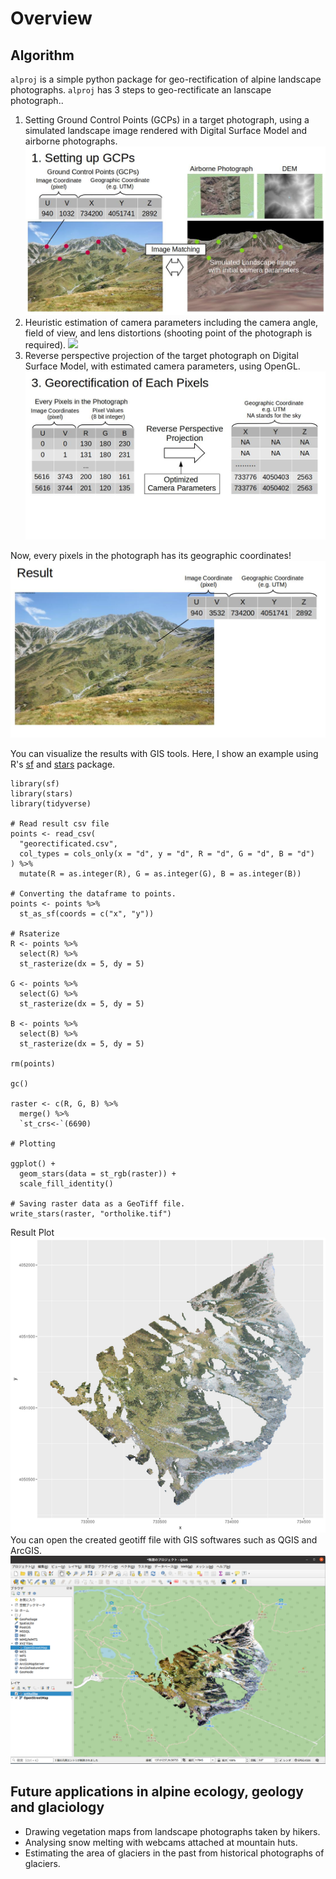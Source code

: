 # Overview
## Algorithm
`alproj` is a simple python package for geo-rectification of alpine landscape photographs. 
`alproj` has 3 steps to geo-rectificate an lanscape photograph..
1. Setting Ground Control Points (GCPs) in a target photograph, using a simulated landscape image rendered with Digital Surface Model and airborne photographs.
![](_static/setting_up_gcps.jpg)
2. Heuristic estimation of camera parameters including the camera angle, field of view, and lens distortions (shooting point of the photograph is required).
![](../devel_data/estimation_of_camera_parameters.jpg)
3. Reverse perspective projection of the target photograph on Digital Surface Model, with estimated camera parameters, using OpenGL.
![](_static/georectification.jpg)

Now, every pixels in the photograph has its geographic coordinates!
![](_static/result.jpg)

You can visualize the results with GIS tools. Here, I show an example using R's [sf](https://r-spatial.github.io/sf/) and [stars](https://r-spatial.github.io/stars/) package.
```{r}
library(sf)
library(stars)
library(tidyverse)

# Read result csv file
points <- read_csv(
  "georectificated.csv",
  col_types = cols_only(x = "d", y = "d", R = "d", G = "d", B = "d")
) %>%
  mutate(R = as.integer(R), G = as.integer(G), B = as.integer(B))

# Converting the dataframe to points. 
points <- points %>% 
  st_as_sf(coords = c("x", "y"))

# Rsaterize
R <- points %>%
  select(R) %>%
  st_rasterize(dx = 5, dy = 5) 

G <- points %>%
  select(G) %>%
  st_rasterize(dx = 5, dy = 5) 

B <- points %>%
  select(B) %>%
  st_rasterize(dx = 5, dy = 5) 

rm(points)

gc()

raster <- c(R, G, B) %>%
  merge() %>%
  `st_crs<-`(6690)

# Plotting

ggplot() +
  geom_stars(data = st_rgb(raster)) +
  scale_fill_identity()

# Saving raster data as a GeoTiff file.
write_stars(raster, "ortholike.tif")
```
Result Plot
![](_static/ortholike.png)
You can open the created geotiff file with GIS softwares such as QGIS and ArcGIS.
![](_static/ortholike_qgis.png)

## Future applications in alpine ecology, geology and glaciology
- Drawing vegetation maps from landscape photographs taken by hikers.
- Analysing snow melting with webcams attached at mountain huts.
- Estimating the area of glaciers in the past from historical photographs of glaciers.